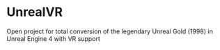 # UnrealVR
Open project for total conversion of the legendary Unreal Gold (1998) in Unreal Engine 4 with VR support

